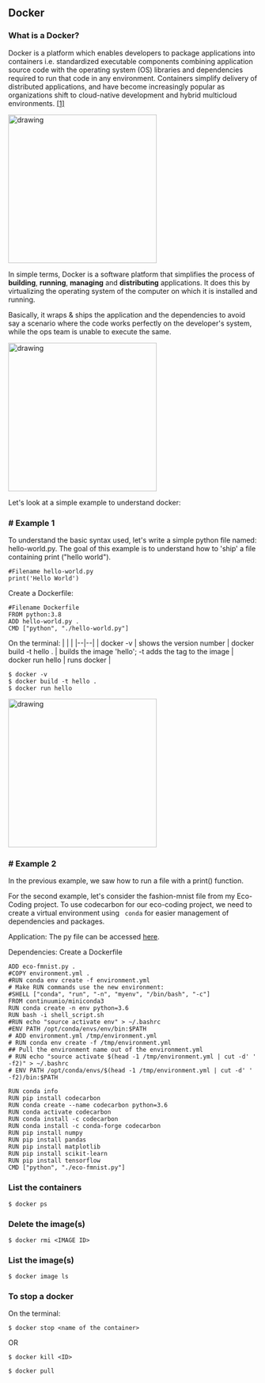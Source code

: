 ## Docker 

### What is a Docker? 

Docker is a platform which enables developers to package applications into containers i.e. standardized executable components combining application source code with the operating system (OS) libraries and dependencies required to run that code in any environment. Containers simplify delivery of distributed applications, and have become increasingly popular as organizations shift to cloud-native development and hybrid multicloud environments. [[1]](https://www.ibm.com/in-en/cloud/learn/docker)


<img src= "https://www.meme-arsenal.com/memes/6f421c7f32d39cac50982f0388050ca5.jpg" alt="drawing" width="300"/>

 In simple terms, Docker is a software platform that simplifies the process of **building**, **running**, **managing** and **distributing** applications. It does this by virtualizing the operating system of the computer on which it is installed and running.


 Basically, it wraps & ships the application and the dependencies to avoid say a scenario where the code works perfectly on the developer's system, while the ops team is unable to execute the same. 


<img src= "https://external-preview.redd.it/aR6WdUcsrEgld5xUlglgKX_0sC_NlryCPTXIHk5qdu8.jpg?auto=webp&s=5fe64dd318eec71711d87805d43def2765dd83cd" alt="drawing" width="300"/>

Let's look at a simple example to understand docker: 

### # Example 1

To understand the basic syntax used, let's write a simple python file named: hello-world.py. The goal of this example is to understand how to 'ship' a file containing print ("hello world").

```
#Filename hello-world.py
print('Hello World')
```

Create a Dockerfile:

```
#Filename Dockerfile
FROM python:3.8
ADD hello-world.py . 
CMD ["python", "./hello-world.py"]
```

On the terminal: 
| | |
|--|--|
| docker -v | shows the version number
| docker build -t hello . | builds the image 'hello'; -t adds the tag to the image 
| docker run hello | runs docker |

```
$ docker -v
$ docker build -t hello .
$ docker run hello
```

<img src= "https://miro.medium.com/max/1400/1*p8k1b2DZTQEW_yf0hYniXw.png" alt="drawing" width="300"/>



### # Example 2

In the previous example, we saw how to run a file with a print() function.

For the second example, let's consider the fashion-mnist file from my Eco-Coding project. To use codecarbon for our eco-coding project, we need to create a virtual environment using ``` 
conda ``` for easier management of dependencies and packages. 

Application: The py file can be accessed [here](eco-fmnist.py). 

Dependencies: Create a Dockerfile

```
ADD eco-fmnist.py .
#COPY environment.yml .
#RUN conda env create -f environment.yml
# Make RUN commands use the new environment:
#SHELL ["conda", "run", "-n", "myenv", "/bin/bash", "-c"]
FROM continuumio/miniconda3
RUN conda create -n env python=3.6
RUN bash -i shell_script.sh
#RUN echo "source activate env" > ~/.bashrc
#ENV PATH /opt/conda/envs/env/bin:$PATH
# ADD environment.yml /tmp/environment.yml
# RUN conda env create -f /tmp/environment.yml
## Pull the environment name out of the environment.yml
# RUN echo "source activate $(head -1 /tmp/environment.yml | cut -d' ' -f2)" > ~/.bashrc
# ENV PATH /opt/conda/envs/$(head -1 /tmp/environment.yml | cut -d' ' -f2)/bin:$PATH

RUN conda info
RUN pip install codecarbon
RUN conda create --name codecarbon python=3.6
RUN conda activate codecarbon
RUN conda install -c codecarbon 
RUN conda install -c conda-forge codecarbon
RUN pip install numpy
RUN pip install pandas
RUN pip install matplotlib
RUN pip install scikit-learn
RUN pip install tensorflow
CMD ["python", "./eco-fmnist.py"]

```
### List the containers
```
$ docker ps 
```

### Delete the image(s)
```
$ docker rmi <IMAGE ID>
```

### List the image(s)
```
$ docker image ls 
```

### To stop a docker
On the terminal:

```
$ docker stop <name of the container>
```
OR
```
$ docker kill <ID>
```

```
$ docker pull 
```
